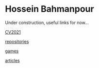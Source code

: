 # Hossein Bahmanpour

Under construction, useful links for now...

[CV2021](https://docs.google.com/viewer?url=https://drive.google.com/file/d/1yAvxTqkb5N9hNKCvOOop5NbjqKjPknn-/view "Hossein's public CV")

[repositories](https://github.com/hosseinbahmanpour "Hossein's repositories")

[games](https://bahmanpour.wordpress.com "Hossein's games")

[articles](https://hosseinbahmanpour.blogspot.com "Hossein's articles")
